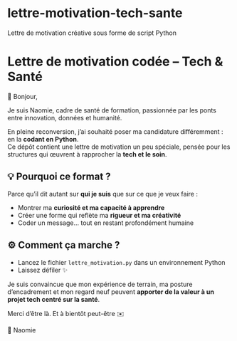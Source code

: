 # lettre-motivation-tech-sante
Lettre de motivation créative sous forme de script Python 
# Lettre de motivation codée – Tech & Santé

👋 Bonjour,

Je suis Naomie, cadre de santé de formation, passionnée par les ponts entre innovation, données et humanité.

En pleine reconversion, j’ai souhaité poser ma candidature différemment : en la **codant en Python**.  
Ce dépôt contient une lettre de motivation un peu spéciale, pensée pour les structures qui œuvrent à rapprocher la **tech et le soin**.

## 💡 Pourquoi ce format ?

Parce qu’il dit autant sur **qui je suis** que sur ce que je veux faire :
- Montrer ma **curiosité et ma capacité à apprendre**
- Créer une forme qui reflète ma **rigueur et ma créativité**
- Coder un message... tout en restant profondément humaine

## ⚙️ Comment ça marche ?

- Lancez le fichier `lettre_motivation.py` dans un environnement Python
- Laissez défiler ✨

Je suis convaincue que mon expérience de terrain, ma posture d’encadrement et mon regard neuf peuvent **apporter de la valeur à un projet tech centré sur la santé**.

Merci d’être là. Et à bientôt peut-être ✉️

🧠 Naomie
